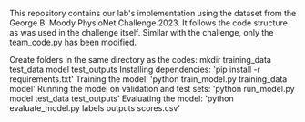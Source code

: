 This repository contains our lab's implementation using the dataset from the George B. Moody PhysioNet Challenge 2023. It follows the code structure as was used in the challenge itself. Similar with the challenge, only the team_code.py has been modified.

Create folders in the same directory as the codes: mkdir training_data test_data model test_outputs
Installing dependencies: 'pip install -r requirements.txt'
Training the model: 'python train_model.py training_data model'
Running the model on validation and test sets: 'python run_model.py model test_data test_outputs'
Evaluating the model: 'python evaluate_model.py labels outputs scores.csv'
